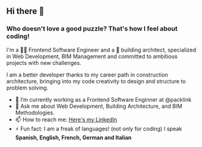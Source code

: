 ## Hi there 👋

### Who doesn't love a good puzzle? That's how I feel about coding!
I'm a 👩‍💻 Frontend Software Engineer and a :construction_worker: building architect, specialized in Web Development, BIM Management and committed to ambitious projects with new challenges.

I am a better developer thanks to my career path in construction architecture, bringing into my code creativity to design and structure to problem solving.


- 🔭 I’m currently working as a Frontend Software Enginner at @packlink 
- 💬 Ask me about Web Development, Building Architecture, and BIM Methodologies.
- 📫 How to reach me: [Here's my LinkedIn](https://www.linkedin.com/in/sofiasanchezurb/)
- ⚡ Fun fact: I am a freak of languages! (not only for coding) I speak **Spanish, English, French, German and Italian**

